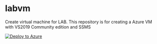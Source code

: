 # labvm
Create virtual machine for LAB. This repository is for creating a Azure VM with VS2019 Community edition and SSMS

[![Deploy to Azure](https://aka.ms/deploytoazurebutton)](https://portal.azure.com/#create/Microsoft.Template/uri/https%3A%2F%2Fraw.githubusercontent.com%2Fnivedv%2Flabvm%2Fmaster%2Fscripts%2Ftemplate.json)
